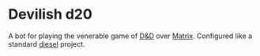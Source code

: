 Devilish d20
============

A bot for playing the venerable game of [D&D](https://en.wikipedia.org/wiki/Dungeons_%26_Dragons) over [Matrix](http://matrix.org).
Configured like a standard [diesel](http://diesel.rs/) project.
